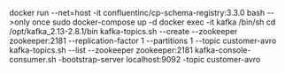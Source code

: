 docker run --net=host -it confluentinc/cp-schema-registry:3.3.0 bash  -->only once
sudo docker-compose up -d
docker exec -it kafka /bin/sh
cd /opt/kafka_2.13-2.8.1/bin
kafka-topics.sh --create --zookeeper zookeeper:2181 --replication-factor 1 --partitions 1 --topic customer-avro
kafka-topics.sh --list --zookeeper zookeeper:2181
kafka-console-consumer.sh -bootstrap-server localhost:9092 -topic customer-avro